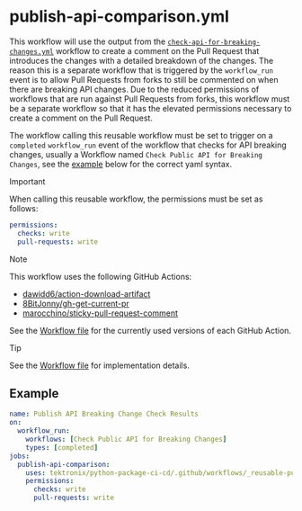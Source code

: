 # publish-api-comparison.yml

This workflow will use the output from the
[`check-api-for-breaking-changes.yml`](./check-api-for-breaking-changes.md) workflow to create a
comment on the Pull Request that introduces the changes with a detailed breakdown of the changes.
The reason this is a separate workflow that is triggered by the `workflow_run` event is to
allow Pull Requests from forks to still be commented on when there are breaking API changes. Due
to the reduced permissions of workflows that are run against Pull Requests from forks, this
workflow must be a separate workflow so that it has the elevated permissions necessary to
create a comment on the Pull Request.

The workflow calling this reusable workflow must be set to
trigger on a `completed` `workflow_run` event of the workflow that checks for API breaking
changes, usually a Workflow named `Check Public API for Breaking Changes`, see the
[example](#example) below for the correct yaml syntax.

> [!IMPORTANT]
> When calling this reusable workflow, the permissions must be set as follows:
>
> ```yaml
> permissions:
>   checks: write
>   pull-requests: write
> ```

> [!NOTE]
> This workflow uses the following GitHub Actions:
>
> - [dawidd6/action-download-artifact](https://github.com/dawidd6/action-download-artifact)
> - [8BitJonny/gh-get-current-pr](https://github.com/8BitJonny/gh-get-current-pr)
> - [marocchino/sticky-pull-request-comment](https://github.com/marocchino/sticky-pull-request-comment)
>
> See the [Workflow file][workflow-file] for the currently used versions of each GitHub Action.

> [!TIP]
> See the [Workflow file][workflow-file] for implementation details.

## Example

```yaml
name: Publish API Breaking Change Check Results
on:
  workflow_run:
    workflows: [Check Public API for Breaking Changes]
    types: [completed]
jobs:
  publish-api-comparison:
    uses: tektronix/python-package-ci-cd/.github/workflows/_reusable-publish-api-comparison.yml@v1.0.1
    permissions:
      checks: write
      pull-requests: write
```

[workflow-file]: ../.github/workflows/_reusable-publish-api-comparison.yml

